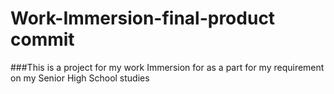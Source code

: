 # Work-Immersion-final-product commit
###This is a project for my work Immersion for as a part for my requirement on my Senior High School studies
